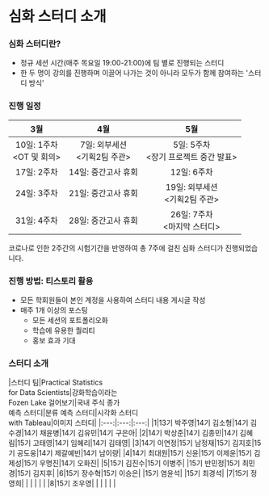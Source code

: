 # 심화 스터디 소개

### 심화 스터디란?
* 정규 세션 시간(매주 목요일 19:00-21:00)에 팀 별로 진행되는 스터디
* 한 두 명이 강의를 진행하며 이끌어 나가는 것이 아니라 모두가 함께 참여하는 '스터디 방식'

### 진행 일정
|3월|4월|5월|
|:---:|:---:|:---:|
|10일: 1주차 </br> <OT 및 회의>|7일: 외부세션 </br> <기획2팀 주관>|5일: 5주차 </br> <장기 프로젝트 중간 발표>|
|17일: 2주차|14일: 중간고사 휴회|12일: 6주차|
|24일: 3주차|21일: 중간고사 휴회|19일: 외부세션 </br> <기획2팀 주관>|
|31일: 4주차|28일: 중간고사 휴회|26일: 7주차 </br> <마지막 스터디>|

코로나로 인한 2주간의 시험기간을 반영하여 총 7주에 걸친 심화 스터디가 진행되었습니다.

### 진행 방법: 티스토리 활용
* 모든 학회원들이 본인 계정을 사용하여 스터디 내용 게시글 작성
* 매주 1개 이상의 포스팅
  - 모든 세션의 포트폴리오화
  - 학습에 유용한 퀄리티
  - 홍보 효과 기대

### 스터디 소개
|스터디 팀|Practical Statistics </br> for Data Scientists|강화학습이라는 </br> Fozen Lake 걸어보기|국내 주식 종가 </br> 예측 스터디|분류 예측 스터디|시각화 스터디 </br> with Tableau|이미지 스터디|
|:---:|:---:|:---:|
|1|13기 박주영|14기 김소형|14기 김수경|14기 채윤병|14기 김유민|14기 구은아|
|2|14기 박상준|14기 김종민|14기 김혜림|15기 고태영|14기 임혜리|14기 김태영|
|3|14기 이연정|15기 남정재|15기 김지호|15기 공도웅|14기 제갈예빈|14기 남이량|
|4|14기 최대원|15기 신윤|15기 이제윤|15기 김제성|15기 우명진|14기 오화진|
|5|15기 김진수|15기 이병주| |15기 반민정|15기 최민경|15기 김지후|
|6|15기 장수혁|15기 이승은| |15기 염윤석| |15기 최경석|
|7|15기 정영희| | | | | |
|8|15기 조우영| | | | | |
